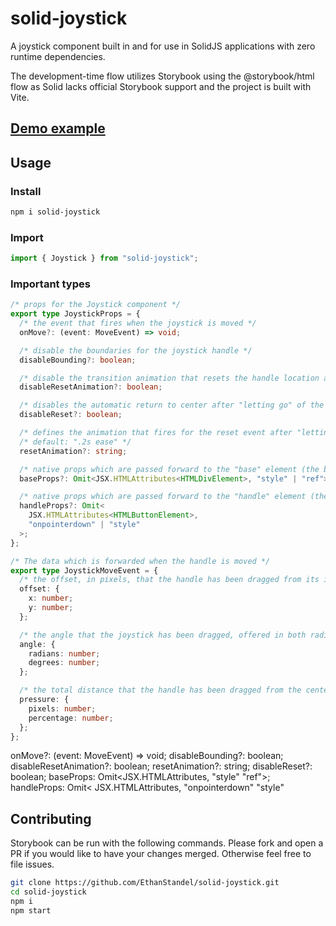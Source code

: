 # solid-joystick

A joystick component built in and for use in SolidJS applications with zero runtime dependencies.

The development-time flow utilizes Storybook using the @storybook/html flow as Solid lacks official Storybook support and the project is built with Vite.

## [Demo example](https://ethanstandel.github.io/solid-joystick/)

## Usage

### Install

```sh
npm i solid-joystick
```

### Import

```ts
import { Joystick } from "solid-joystick";
```

### Important types

```ts
/* props for the Joystick component */
export type JoystickProps = {
  /* the event that fires when the joystick is moved */
  onMove?: (event: MoveEvent) => void;

  /* disable the boundaries for the joystick handle */
  disableBounding?: boolean;

  /* disable the transition animation that resets the handle location after "letting go" */
  disableResetAnimation?: boolean;

  /* disables the automatic return to center after "letting go" of the handle  */
  disableReset?: boolean;

  /* defines the animation that fires for the reset event after "letting go" of the handle */
  /* default: ".2s ease" */
  resetAnimation?: string;

  /* native props which are passed forward to the "base" element (the bounding element) */
  baseProps?: Omit<JSX.HTMLAttributes<HTMLDivElement>, "style" | "ref">;

  /* native props which are passed forward to the "handle" element (the grabbable element) */
  handleProps?: Omit<
    JSX.HTMLAttributes<HTMLButtonElement>,
    "onpointerdown" | "style"
  >;
};

/* The data which is forwarded when the handle is moved */
export type JoystickMoveEvent = {
  /* the offset, in pixels, that the handle has been dragged from its initial position */ 
  offset: {
    x: number;
    y: number;
  };

  /* the angle that the joystick has been dragged, offered in both radians & degrees */
  angle: {
    radians: number;
    degrees: number;
  };

  /* the total distance that the handle has been dragged from the center of the base, offered in both pixels & percentage */
  pressure: {
    pixels: number;
    percentage: number;
  };
};
```


onMove?: (event: MoveEvent) => void;
disableBounding?: boolean;
disableResetAnimation?: boolean;
resetAnimation?: string;
disableReset?: boolean;
baseProps: Omit<JSX.HTMLAttributes<HTMLDivElement>, "style"  "ref">;
handleProps: Omit<
JSX.HTMLAttributes<HTMLButtonElement>,
"onpointerdown" "style"

## Contributing

Storybook can be run with the following commands. Please fork and open a PR if you would like to have your changes merged. Otherwise feel free to file issues.

```sh
git clone https://github.com/EthanStandel/solid-joystick.git
cd solid-joystick
npm i
npm start
```
